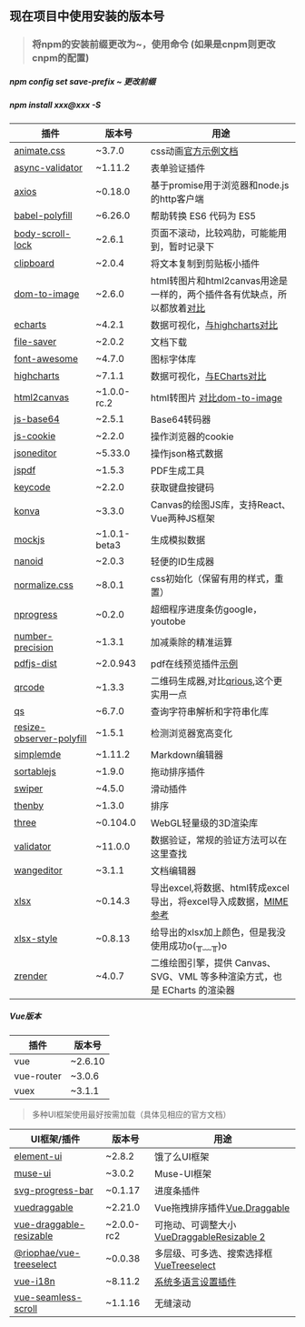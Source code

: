 ## 现在项目中使用安装的版本号

> ### 将npm的安装前缀更改为~，使用命令 (如果是cnpm则更改cnpm的配置)

##### npm config set save-prefix ~ 更改前缀

##### npm install xxx@xxx -S

| 插件                                                         | 版本号       | 用途                                                         |
| ------------------------------------------------------------ | ------------ | ------------------------------------------------------------ |
| [animate.css](https://github.com/daneden/animate.css)        | ~3.7.0       | css动画[官方示例文档](https://daneden.github.io/animate.css/) |
| [async-validator](https://github.com/yiminghe/async-validator) | ~1.11.2      | 表单验证插件                                                 |
| [axios](https://github.com/axios/axios)                      | ~0.18.0      | 基于promise用于浏览器和node.js的http客户端                   |
| [babel-polyfill](https://github.com/babel/babel/tree/master/packages/babel-polyfill) | ~6.26.0      | 帮助转换 ES6 代码为 ES5                                      |
| [body-scroll-lock](https://github.com/willmcpo/body-scroll-lock) | ~2.6.1       | 页面不滚动，比较鸡肋，可能能用到，暂时记录下                 |
| [clipboard](https://github.com/zenorocha/clipboard.js)       | ~2.0.4       | 将文本复制到剪贴板小插件                                     |
| [dom-to-image](https://github.com/tsayen/dom-to-image)       | ~2.6.0       | html转图片和html2canvas用途是一样的，两个插件各有优缺点，所以都放着[对比](https://www.jianshu.com/p/a99312eacf4f?t=123) |
| [echarts](https://github.com/apache/incubator-echarts)       | ~4.2.1       | 数据可视化，[与highcharts对比](https://www.jianshu.com/p/6ac06c9052ae) |
| [file-saver](https://github.com/eligrey/FileSaver.js)        | ~2.0.2       | 文档下载                                                     |
| [font-awesome](http://fontawesome.dashgame.com/)             | ~4.7.0       | 图标字体库                                                   |
| [highcharts](https://github.com/highcharts/highcharts-dist)  | ~7.1.1       | 数据可视化，[与ECharts对比](https://www.jianshu.com/p/6ac06c9052ae) |
| [html2canvas](https://github.com/niklasvh/html2canvas)       | ~1.0.0-rc.2  | html转图片 [对比dom-to-image](https://www.jianshu.com/p/a99312eacf4f?t=123) |
| [js-base64](https://github.com/dankogai/js-base64)           | ~2.5.1       | Base64转码器                                                 |
| [js-cookie](https://github.com/js-cookie/js-cookie)          | ~2.2.0       | 操作浏览器的cookie                                           |
| [jsoneditor](https://github.com/josdejong/jsoneditor)        | ~5.33.0      | 操作json格式数据                                             |
| [jspdf](https://github.com/MrRio/jsPDF)                      | ~1.5.3       | PDF生成工具                                                  |
| [keycode](https://github.com/wesbos/keycodes)                | ~2.2.0       | 获取键盘按键码                                               |
| [konva](https://github.com/konvajs/konva)                    | ~3.3.0       | Canvas的绘图JS库，支持React、Vue两种JS框架                   |
| [mockjs](https://github.com/nuysoft/Mock)                    | ~1.0.1-beta3 | 生成模拟数据                                                 |
| [nanoid](https://github.com/ai/nanoid)                       | ~2.0.3       | 轻便的ID生成器                                               |
| [normalize.css](https://github.com/necolas/normalize.css)    | ~8.0.1       | css初始化（保留有用的样式，重置）                            |
| [nprogress](https://github.com/rstacruz/nprogress)           | ~0.2.0       | 超细程序进度条仿google，youtobe                              |
| [number-precision](https://github.com/nefe/number-precision) | ~1.3.1       | 加减乘除的精准运算                                           |
| [pdfjs-dist](https://github.com/mozilla/pdfjs-dist)          | ~2.0.943     | pdf在线预览插件[示例](https://github.com/mozilla/pdf.js)     |
| [qrcode](https://github.com/soldair/node-qrcode)             | ~1.3.3       | 二维码生成器,对比[qrious](https://github.com/neocotic/qrious),这个更实用一点 |
| [qs](https://github.com/ljharb/qs)                           | ~6.7.0       | 查询字符串解析和字符串化库                                   |
| [resize-observer-polyfill](https://github.com/que-etc/resize-observer-polyfill) | ~1.5.1       | 检测浏览器宽高变化                                           |
| [simplemde](https://github.com/sparksuite/simplemde-markdown-editor) | ~1.11.2      | Markdown编辑器                                               |
| [sortablejs](https://github.com/SortableJS/Sortable)         | ~1.9.0       | 拖动排序插件                                                 |
| [swiper](https://github.com/nolimits4web/swiper)             | ~4.5.0       | 滑动插件                                                     |
| [thenby](https://github.com/Teun/thenBy.js)                  | ~1.3.0       | 排序                                                         |
| [three](https://github.com/mrdoob/three.js)                  | ~0.104.0     | WebGL轻量级的3D渲染库                                        |
| [validator](https://github.com/chriso/validator.js)          | ~11.0.0      | 数据验证，常规的验证方法可以在这里查找                       |
| [wangeditor](https://github.com/wangfupeng1988/wangEditor/tree/v2) | ~3.1.1       | 文档编辑器                                                   |
| [xlsx](https://github.com/SheetJS/js-xlsx)                   | ~0.14.3      | 导出excel,将数据、html转成excel导出，将excel导入成数据，[MIME参考](http://www.w3school.com.cn/media/media_mimeref.asp) |
| [xlsx-style](https://www.npmjs.com/package/xlsx-style)       | ~0.8.13      | 给导出的xlsx加上颜色，但是我没使用成功o(╥﹏╥)o               |
| [zrender](https://github.com/ecomfe/zrender)                 | ~4.0.7       | 二维绘图引擎，提供 Canvas、SVG、VML 等多种渲染方式，也是 ECharts 的渲染器 |

##### Vue版本

| 插件       | 版本号  |
| ---------- | ------- |
| vue        | ~2.6.10 |
| vue-router | ~3.0.6  |
| vuex       | ~3.1.1  |

> 多种UI框架使用最好按需加载（具体见相应的官方文档）

| UI框架/插件                                                  | 版本号     | 用途                                                         |
| ------------------------------------------------------------ | ---------- | ------------------------------------------------------------ |
| [element-ui](https://element.eleme.cn/#/zh-CN/component/installation) | ~2.8.2     | 饿了么UI框架                                                 |
| [muse-ui](https://muse-ui.org/#/zh-CN/installation)          | ~3.0.2     | Muse-UI框架                                                  |
| [svg-progress-bar](https://github.com/chenxuan0000/svg-progress-bar) | ~0.1.17    | 进度条插件                                                   |
| [vuedraggable](https://github.com/SortableJS/Vue.Draggable)  | ~2.21.0    | Vue拖拽排序插件[Vue.Draggable](https://github.com/SortableJS/Vue.Draggable) |
| [vue-draggable-resizable](https://github.com/mauricius/vue-draggable-resizable) | ~2.0.0-rc2 | 可拖动、可调整大小[VueDraggableResizable 2](https://github.com/mauricius/vue-draggable-resizable) |
| [@riophae/vue-treeselect](https://github.com/riophae/vue-treeselect) | ~0.0.38    | 多层级、可多选、搜索选择框[VueTreeselect](https://github.com/riophae/vue-treeselect) |
| [vue-i18n](https://github.com/kazupon/vue-i18n)              | ~8.11.2    | [系统多语言设置插件](https://github.com/kazupon/vue-i18n)    |
| [vue-seamless-scroll](https://github.com/chenxuan0000/vue-seamless-scroll) | ~1.1.16    | 无缝滚动                                                     |